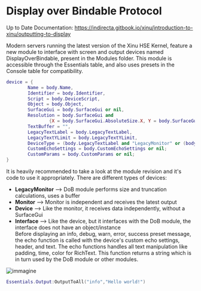 # Display over Bindable Protocol

Up to Date Documentation: https://indirecta.gitbook.io/xinu/introduction-to-xinu/outputting-to-display

Modern servers running the latest version of the Xinu HSE Kernel, feature a new module to interface with screen and output devices named DisplayOverBindable, present in the Modules folder.
This module is accessible through the Essentials table, and also uses presets in the Console table for compatibility.

```lua
device = {
		Name = body.Name,
		Identifier = body.Identifier,
		Script = body.DeviceScript,
		Object = body.Object,
		SurfaceGui = body.SurfaceGui or nil,
		Resolution = body.SurfaceGui and
				{X = body.SurfaceGui.AbsoluteSize.X, Y = body.SurfaceGui.AbsoluteSize.Y} or nil,
		TextBuffer = "",
		LegacyTextLabel = body.LegacyTextLabel,
		LegacyTextYLimit = body.LegacyTextYLimit,
		DeviceType = (body.LegacyTextLabel and "LegacyMonitor" or (body.SurfaceGui and "Monitor" or (body.Object and "Device" or "Interface")));
		CustomEchoSettings = body.CustomEchoSettings or nil;
		CustomParams = body.CustomParams or nil;
}
```

It is heavily recommended to take a look at the module revision and it's code to use it appropriately.
There are different types of devices:
 - **LegacyMonitor** --> DoB module performs size and truncation calculations, uses a buffer
 - **Monitor** --> Monitor is independent and receives the latest output
 - **Device** --> Like the monitor, it receives data independently, without a SurfaceGui
 - **Interface** --> Like the device, but it interfaces with the DoB module, the interface does not have an object/instance  
Before displaying an info, debug, warn, error, success preset message, the echo function is called with the device's custom echo settings, header, and text.
The echo functions handles all text manipulation like padding, time, color for RichText. This function returns a string which is in turn used by the DoB module or other modules.

![immagine](https://user-images.githubusercontent.com/26120324/184014566-a07e14f1-5112-413e-a8e1-781df3e69778.png)

```lua
Essentials.Output:OutputToAll("info","Hello world!")
```
